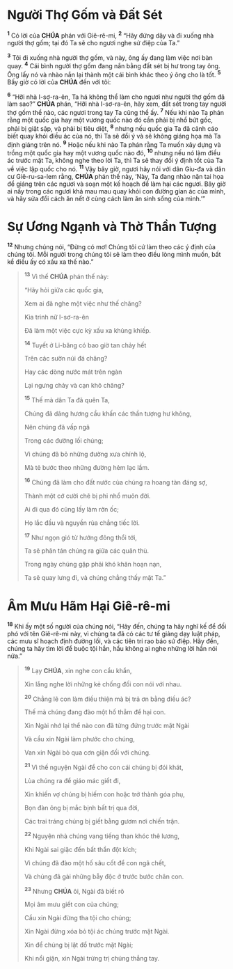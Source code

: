 # Người Thợ Gốm và Đất Sét

<sup><b>1</b></sup> Có lời của **CHÚA** phán với Giê-rê-mi, <sup><b>2</b></sup> “Hãy đứng dậy và đi xuống nhà người thợ gốm; tại đó Ta sẽ cho ngươi nghe sứ điệp của Ta.”

<sup><b>3</b></sup> Tôi đi xuống nhà người thợ gốm, và này, ông ấy đang làm việc nơi bàn quay. <sup><b>4</b></sup> Cái bình người thợ gốm đang nắn bằng đất sét bị hư trong tay ông. Ông lấy nó và nhào nắn lại thành một cái bình khác theo ý ông cho là tốt. <sup><b>5</b></sup> Bấy giờ có lời của **CHÚA** đến với tôi:

<sup><b>6</b></sup> “Hỡi nhà I-sơ-ra-ên, Ta há không thể làm cho ngươi như người thợ gốm đã làm sao?” **CHÚA** phán, “Hỡi nhà I-sơ-ra-ên, hãy xem, đất sét trong tay người thợ gốm thể nào, các ngươi trong tay Ta cũng thể ấy. <sup><b>7</b></sup> Nếu khi nào Ta phán rằng một quốc gia hay một vương quốc nào đó cần phải bị nhổ bứt gốc, phải bị giật sập, và phải bị tiêu diệt, <sup><b>8</b></sup> nhưng nếu quốc gia Ta đã cảnh cáo biết quay khỏi điều ác của nó, thì Ta sẽ đổi ý và sẽ không giáng họa mà Ta định giáng trên nó. <sup><b>9</b></sup> Hoặc nếu khi nào Ta phán rằng Ta muốn xây dựng và trồng một quốc gia hay một vương quốc nào đó, <sup><b>10</b></sup> nhưng nếu nó làm điều ác trước mặt Ta, không nghe theo lời Ta, thì Ta sẽ thay đổi ý định tốt của Ta về việc lập quốc cho nó. <sup><b>11</b></sup> Vậy bây giờ, ngươi hãy nói với dân Giu-đa và dân cư Giê-ru-sa-lem rằng, **CHÚA** phán thế này, ‘Này, Ta đang nhào nặn tai họa để giáng trên các ngươi và soạn một kế hoạch để làm hại các ngươi. Bây giờ ai nấy trong các ngươi khá mau mau quay khỏi con đường gian ác của mình, và hãy sửa đổi cách ăn nết ở cùng cách làm ăn sinh sống của mình.’”

# Sự Ương Ngạnh và Thờ Thần Tượng

<sup><b>12</b></sup> Nhưng chúng nói, “Đừng có mơ! Chúng tôi cứ làm theo các ý định của chúng tôi. Mỗi người trong chúng tôi sẽ làm theo điều lòng mình muốn, bất kể điều ấy có xấu xa thế nào.”

> <sup><b>13</b></sup> Vì thế **CHÚA** phán thế này:
>
> “Hãy hỏi giữa các quốc gia,
>
> Xem ai đã nghe một việc như thế chăng?
>
> Kìa trinh nữ I-sơ-ra-ên
>
> Đã làm một việc cực kỳ xấu xa khủng khiếp.
>
> <sup><b>14</b></sup> Tuyết ở Li-băng có bao giờ tan chảy hết
>
> Trên các sườn núi đá chăng?
>
> Hay các dòng nước mát trên ngàn
>
> Lại ngưng chảy và cạn khô chăng?
>
> <sup><b>15</b></sup> Thế mà dân Ta đã quên Ta,
>
> Chúng đã dâng hương cầu khấn các thần tượng hư không,
>
> Nên chúng đã vấp ngã
>
> Trong các đường lối chúng;
>
> Vì chúng đã bỏ những đường xưa chính lộ,
>
> Mà tẻ bước theo những đường hẻm lạc lầm.
>
> <sup><b>16</b></sup> Chúng đã làm cho đất nước của chúng ra hoang tàn đáng sợ,
>
> Thành một cớ cười chê bị phỉ nhổ muôn đời.
>
> Ai đi qua đó cũng lấy làm rởn ốc;
>
> Họ lắc đầu và nguyền rủa chẳng tiếc lời.
>
> <sup><b>17</b></sup> Như ngọn gió từ hướng đông thổi tới,
>
> Ta sẽ phân tán chúng ra giữa các quân thù.
>
> Trong ngày chúng gặp phải khó khăn hoạn nạn,
>
> Ta sẽ quay lưng đi, và chúng chẳng thấy mặt Ta.”

# Âm Mưu Hãm Hại Giê-rê-mi

<sup><b>18</b></sup> Khi ấy một số người của chúng nói, “Hãy đến, chúng ta hãy nghĩ kế để đối phó với tên Giê-rê-mi này, vì chúng ta đã có các tư tế giảng dạy luật pháp, các mưu sĩ hoạch định đường lối, và các tiên tri rao báo sứ điệp. Hãy đến, chúng ta hãy tìm lời để buộc tội hắn, hầu không ai nghe những lời hắn nói nữa.”

> <sup><b>19</b></sup> Lạy **CHÚA**, xin nghe con cầu khẩn,
>
> Xin lắng nghe lời những kẻ chống đối con nói với nhau.
>
> <sup><b>20</b></sup> Chẳng lẽ con làm điều thiện mà bị trả ơn bằng điều ác?
>
> Thế mà chúng đang đào một hố thẳm để hại con.
>
> Xin Ngài nhớ lại thể nào con đã từng đứng trước mặt Ngài
>
> Và cầu xin Ngài làm phước cho chúng,
>
> Van xin Ngài bỏ qua cơn giận đối với chúng.
>
> <sup><b>21</b></sup> Vì thế nguyện Ngài để cho con cái chúng bị đói khát,
>
> Lùa chúng ra để giáo mác giết đi,
>
> Xin khiến vợ chúng bị hiếm con hoặc trở thành góa phụ,
>
> Bọn đàn ông bị mắc bịnh bất trị qua đời,
>
> Các trai tráng chúng bị giết bằng gươm nơi chiến trận.
>
> <sup><b>22</b></sup> Nguyện nhà chúng vang tiếng than khóc thê lương,
>
> Khi Ngài sai giặc đến bất thần đột kích;
>
> Vì chúng đã đào một hố sâu cốt để con ngã chết,
>
> Và chúng đã gài những bẫy độc ở trước bước chân con.
>
> <sup><b>23</b></sup> Nhưng **CHÚA** ôi, Ngài đã biết rõ
>
> Mọi âm mưu giết con của chúng;
>
> Cầu xin Ngài đừng tha tội cho chúng;
>
> Xin Ngài đừng xóa bỏ tội ác chúng trước mặt Ngài.
>
> Xin để chúng bị lật đổ trước mặt Ngài;
>
> Khi nổi giận, xin Ngài trừng trị chúng thẳng tay.
